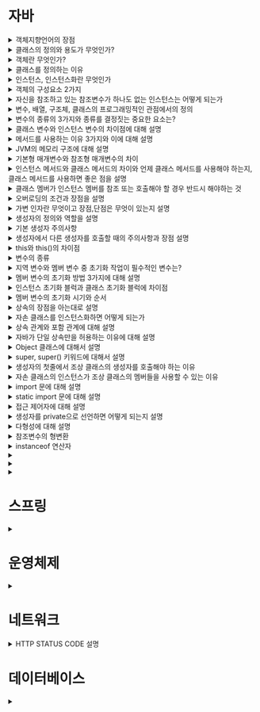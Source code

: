 # 자바

<details>
<summary>
객체지향언어의 장점
</summary>

---

코드의 재사용성이 높으며, 관리가 용이하고(적은 노력으로 쉽게 코드를 변경할 수 있음), 신뢰성이 높은 프로그래밍을 가능하게 한다(캡슐화)

---

</details>

<details>
<summary>
클래스의 정의와 용도가 무엇인가?
</summary>

---

클래스의 정의는 객체를 정의해 놓은 것으로 객체의 설계도 또는 틀이라고도 할 수 있으며, 객체를 생성하는데 사용된다.

---

</details>

<details>
<summary>
객체란 무엇인가?
</summary>

---

프로그래밍에서 객체란 클래스에 정의된 내용대로 **메모리**에 생성된 것을 말한다.

---

</details>


<details>
<summary>
클래스를 정의하는 이유
</summary>

---

한번 정의해 놓으면 매번 객체를 생성할 때마다 어떻게 만들어야할지 고민하지 않아도 된다.(붕어빵 틀, 설계도)

---

</details>

<details>
<summary>
인스턴스, 인스턴스화란 무엇인가
</summary>

----

클래스로 부터 만들어진 객체를 **인스턴스**라고 부르며, 그 과정을 **인스턴스화**라고 부른다.

----

</details>

<details>
<summary>
객체의 구성요소 2가지
</summary>

----

속성과 기능

```java
class Tv{
    boolean power; // 속성
    
    void power(); // 기능
}
```

----

</details>

<details>
<summary>
자신을 참조하고 있는 참조변수가 하나도 없는 인스턴스는 어떻게 되는가
</summary>

----

가비지 컬렉터에 의해서 자동적으로 메모리에서 제거가 된다.

----

</details>

<details>
<summary>
변수, 배열, 구조체, 클래스의 프로그래밍적인 관점에서의 정의 
</summary>

----

1. 변수 : 하나의 데이터를 저장할 수 있는 공간

2. 배열 : 같은 종류의 여러 데이터를 하나의 집합으로 저장할 수 있는 공간

3. 구조체 : 서로 관련된 여러 데이터를 종류에 관계없이 하나의 집합으로 저장할 수 있는 공간

4. 클래스 : 데이터와 함수의 결합(구조체 + 함수)

----

</details>

<details>
<summary>
변수의 종류의 3가지와 종류를 결정짓는 중요한 요소는?
</summary>

---

클래스 변수, 인스턴스 변수, 지역 변수 이렇게 3가지로 분류가 되며 결정짓는 요소는
변수의 선언된 위치이다. 클래스 변수와 인스턴스 변수는 모두 멤버 변수에 속한다.
멤버 변수에 static이 붙었다면 클래스 변수, 그렇지 않다면 인스턴스 변수이다.

```java
class Variables{
    int iv; // 인스턴스 변수 (멤버 변수)
    static int cv; // 클래스 변수 (멤버 변수)
    
    void method(){
        int lv = 0; // 지역변수
    }
}
```

---

</details>

<details>
<summary>
클래스 변수와 인스턴스 변수의 차이점에 대해 설명
</summary>

----

인스턴스 변수는 인스턴스마다 독립적인 공간을 가지므로 인스턴스 마다 고유한 상태를 유지해야하는 속성의 경우 인스턴스 변수로 선언하고
모든 인스턴스가 공통된 값을 유지해야하는 속성의 경우 클래스 변수로 선언해야 한다.

또한 클래스 변수의 경우 인스턴스를 생성하지 않고도 언제라도 바로 사용할 수 있으며 클래스가 메모리에 로딩될 때 생성되어 프로그램이 종료될 때까지 유지되며
public을 붙이는 경우 프로그램 내에서 어디서나 접근할 수 있는 전역변수의 성격을 갖는다.

----

</details>

<details>
<summary>
메서드를 사용하는 이유 3가지와 이에 대해 설명
</summary>

----

높은 재사용성 : 한번 만들어놓은 메서드는 몇 번이고 호출할 수 있으며, 다른 프로그램에서도 사용이 가능하다. ex) JAVA API

중복된 코드의 제거 : 프로그램을 작성하다보면, 작은 태용의 문장들이 여러 곳에 반복해서 나타나곤 하는데, 이런 반복을 줄임으로써 코드의 길이를 줄이고 변경사항이 발생했을 때 수정해야할 코드의 양을 줄여 오류가 발생할 가능성도 함께 줄어든다.

프로그램의 구조화 : 큰 규모의 프로그램에서는 문장을 작업단위로 나눠서 열 개의 메서드에 담아 프로그램의 구조를 단순화 시키는 것이 필수적이다.

----
</details>

<details>
<summary>
JVM의 메모리 구조에 대해 설명
</summary>

응용프로그램이 실행되면, JVM은 시스템으로부터 프로그램을 수행하는데 필요한 메모리를 할당받고
JVM은 메모리를 용도에 따라 3가지 영역으로 나누어 관리한다.
----

### 메서드 영역
프로그램 실행 중 어떤 클래스가 사용되면 해당 클래스의 클래스파일을 읽어서 분석하여 클래스에 대한 정보(클래스 데이터)를 이곳에 저장한다.
### 힙 영역
인스턴스가 생성되는 공간
### 스택 영역
메서드가 작업을 수행하는 동안 지역변수들과 연산의 중간 결과 등을 저장하는데 사용

----
</details>

<details>
<summary>
기본형 매개변수와 참조형 매개변수의 차이
</summary>

----

기본형 매개변수는 값을 읽기만 할 수 있지만 참조형 매개변수는 읽기, 쓰기 모두 가능하다.

````java
class Ex{
    static class Data{
        int x;
    }
    static void ex1(int x){ // 기본형 매개변수
        System.out.print(x);
    }
    static void ex2(Data data){ // 참조형 매개변수
        data.x = 100;
        System.out.println(data.x);
    }
}
````

----
</details>

<details>
<summary>
인스턴스 메서드와 클래스 메서드의 차이와 언제 클래스 메서드를 사용해야 하는지, 클래스 메서드를 사용하면 좋은 점을 설명
</summary>

----

1. 변수와 마찬가지로 static 이 붙으면 클래스 메서드, 아니면 인스턴스 메서드이다.
2. 인스턴스 메서드와 달리 클래스 메서드는 인스턴스를 생성하지 않아도 호출이 가능하다. (그래서 클래스 메서드에서 인스턴스 변수 사용을 금지한다.)

클래스 메서드의 장점은 아래와 같다.

- 성능 면에서 더 좋음

인스턴스 변수와 인스텬스 메서드를 사용하지 않는 메서드의 경우 static 을 붙여서 클래스 메서드로 사용하는 것이 성능 면에서 더 좋다.
인스턴스 메서드의 경우 실행 시 호출 되어야할 메서드를 찾는 과정이 추가적으로 들어가기 때문에 시간이 더 걸리기 때문이다.

----
</details>

<details>
<summary>
클래스 멤버가 인스턴스 멤버를 참조 또는 호출해야 할 경우 반드시 해야하는 것
</summary>

----

앞서 인스턴스를 생성해야 한다.

````java
class Ex{
    int num = 1;
    static int num2 = new Ex().num + 1; 
    
    static void staticMathod(){
        System.out.println(new Ex().num);
    }
}
````

----
</details>

<details>
<summary>
오버로딩의 조건과 장점을 설명
</summary>

----

조건
1. 같은 메서드 이름을 가져야 한다.
2. 매개변수의 개수 또는 타입이 달라야 한다.

장점

메서드의 **이름을 절약**할 수 있으며 **같은 기능을 하는 메서드**들을 **하나의 이름**으로 정의하여 기억하기도 쉽고 **기능을 예측**하기도 쉽다.

----
</details>

<details>
<summary>
가변 인자란 무엇이고 장점,단점은 무엇이 있는지 설명
</summary>

----

매개변수의 개수를 동적으로 지정해 줄 수 있는 기능을 말하며 매개변수의 개수를 다르게 해서 여러 개의 메서드를 작성할 때 하나로 대체할 수 있기에 편리하다.

하지만 가변인자는 내부적으로 배열로 이루저여 있기 떄문에 호출할 때마다 배열이 생기기 때문에 비효율에 주의하며 꼭 필요할 때 사용해야 하며, 가변인자를
포함한 메서드의 경우 오버로딩하면, 구별되지 못하는 경우가 발생하기에 주의해야 한다.

----
</details>

<details>
<summary>
생성자의 정의와 역할을 설명
</summary>

----

인스턴스가 생성될 때 호출되는 인스턴스 초기화 메서드로써

- 인스턴스 변수의 초기화 작업
- 인스턴스 생성 시에 실행되어야 할 작업

을 위해 사용된다.

----
</details>

<details>
<summary>
기본 생성자 주의사항
</summary>

----

생성자가 하나라도 존재하는 경우 생성되지 않는다.

----
</details>

<details>
<summary>
생성자에서 다른 생성자를 호출할 때의 주의사항과 장점 설명
</summary>

----

this() 를 통해 호출해야 하며, 반드시 첫줄에서만 호출이 가능하다.

장점

- 생성자에서 다른 생성자를 호출하는 방식은 코드를 유기적으로 연결하여 더 좋은 코드를 얻을 수 있으며
- 또한 수정이 필요한 경우에도 보다 적은 코드만을 변경해주면 되므로 유지보수가 쉬워진다.

추가적으로 클래스 메소드의 경우 this 키워드를 사용할 수 없다.
> 클래스 메소드의 경우 인스턴스 생성과 관련없이 호출이 가능하기 때문에 호출 시점에 인스턴스가 존재하지 않을 수 있다.


----
</details>

<details>
<summary>
this와 this()의 차이점
</summary>

----

### this
> 인스턴스 자신을 가리키는 참조변수이며 인스턴스의 주소가 저장되어 있다.
> 모든 인스턴스 메서드에 지역변수로 숨겨진 채로 존재한다.
### this()
> 생성자, 같은 클래스의 다른 생성자를 호출할 때 사용된다.

----
</details>


<details>
<summary>
변수의 종류
</summary>

----

멤버 변수(클래스 변수, 인스턴스 변수), 지역변수

----

</details>


<details>
<summary>
지역 변수와 멤버 변수 중 초기화 작업이 필수적인 변수는?
</summary>

----

지역 변수

멤버 변수의 경우 자동으로 자료형에 맞는 기본값으로 초기화가 된다.

----

</details>


<details>
<summary>
멤버 변수의 초기화 방법 3가지에 대해 설명
</summary>

----

멤버 변수의 초기화 방법
- 명시적 초기화
- 초기화 블럭
- 생성자

### 명시적 초기화
: 선언과 동시에 초기화 하는 것을 의미

### 생성자 초기화
: 생성자를 통해 초기화 하는 것을 의미 (인스턴스 변수)

### 초기화 블럭
: 변수의 복잡한(조건문, 반복문, 예외처리문이 들어간..) 초기화에 사용되는 방법이다.

클래스 초기화 블럭은 클래스가 메모리에 로딩 될 때 실행되고, 인스턴스 초기화 블럭의 경우 생성자에 앞서 실행되기 때문에 이를 활용하여 생성자에 공통으로 들어가는 코드를 인스턴스 블럭으로 처리하게 된다면 중복을 제거하여 좋은 코드를 작성할 수 있게 된다.

----

</details>


<details>
<summary>
인스턴스 초기화 블럭과 클래스 초기화 블럭에 차이점
</summary>

----

클래스 초기화 블럭
- 클래스가 메모리에 로딩될 때 한번 실행

인스턴스 초기화 블럭
- 인스턴스가 생성될 때마다 실행

----

</details>


<details>
<summary>
멤버 변수의 초기화 시기와 순서
</summary>

----

### 클래스 변수

- 초기화 시기 : 클래스가 처음 로딩 될 때

클래스 변수의 초기화 순서
> 기본값 -> 명시적 초기화 -> 초기화 블럭

### 인스턴스 변수

- 초기화 시기 : 인스턴스가 생성 될 때 마다

인스턴스 변수의 초기화 순서
> 기본값 -> 명시적 초기화 -> 초기화 블럭 -> 생성자

----

</details>

<details>
<summary>
상속의 장점을 아는대로 설명
</summary>

----

> 코드의 재사용성을 높이고 중복을 제거하여 생산성과 유지보수에 크게 기여한다.

적은 양의 코드로 새로운 클래스를 작성할 수 있으며, 코드를 공통적으로 관리할 수 있기 때문에 코드 추가 및 변경이 매우 용이하다.
이러한 특징으로 인해 코드의 재사용성을 높이고, 중복을 제거하여 생산성과 유지보수에 크게 기여한다.

----
</details>

<details>
<summary>
자손 클래스를 인스턴스화하면 어떻게 되는가
</summary>

----

조상 클래스의 멤버와 자손 클래스의 멤버가 합쳐진 하나의 인스턴스로 생성된다.

----
</details>

<details>
<summary>
상속 관계와 포함 관계에 대해 설명
</summary>

----

둘 다 클래스 간에 관계를 맺어 주고 클래스를 재사용하는 방법이다. 차이는 그 의미에 있다.


상속 관계의 경우
>'A는 B이다.' 라는 의미에 적합하다.

포함 관계의 경우
>'A는 B를 가지고 있다' 라는 의미에 좀 더 적합하다.

----
</details>

<details>
<summary>
자바가 단일 상속만을 허용하는 이유에 대해 설명
</summary>

----

다중상속을 허용하면 여러 클래스로부터 상속받을 수 있기 때문에 복합적인 기능을 갖을 수는 있지만 아래와 같은 단점들이 있다.

- 클래스간의 관계가 매우 복잡해짐
- 서로 다른 클래스로부터 상속 받은 멤버의 이름이 같을 경우 구분할 수 있는 방법이 없음

때문에 클래스간의 관계를 보다 명확히 하고 코드를 더욱 신뢰할 수 있게 만들어주기 위해 단일 상속만을 허용한다.

----
</details>

<details>
<summary>
Object 클래스에 대해서 설명
</summary>

----

상속 계층도에서 가장 최상위에 위치한 클래스이며 컴파일러가 모든 클래스가 Object클래스를 상속받도록 해준다.
즉 모든 클래스에는 extends Object 라는 문구가 생략되어 있다고 봐도 무방하다.

상속 받았기에 모든 클래스는 toString(), equals() 같은 멤버들을 사용할 수 있다.

----
</details>


<details>
<summary>
super, super() 키워드에 대해서 설명
</summary>

----

super
> 자손 클래스에서 조상 클래스로부터 상속받은 멤버를 참조하는데 사용되는 참조변수

super()
> 조상 클래스의 생성자를 호출하는데 사용되는 키워드

둘 다 클래스 메서드에서는 사용할 수 없다.
> 클래스 멤버는 클래스 로딩 시점에 초기화 되는데 인스턴스 멤버는 인스턴스 생성 시점에 초기화된다. 따라서
> 참조 및 초기화 시점에 인스턴스 멤버가 존재하지 않을 수 있기 때문에 사용할 수 없다.

----
</details>


<details>
<summary>
생성자의 첫줄에서 조상 클래스의 생성자를 호출해야 하는 이유
</summary>

----

자손 클래스의 멤버가 조상 클래스의 멤버를 사용할 수 있기 때문에 조상 클래스의 멤버들이 먼저 초기화 되어야 한다.

이것은 최상위 클래스인 Object를 제외한 모든 클래스에 해당하는 말이다.

>만약 초기화 하지 않는다면 컴파일러가 자동으로 super(); 를 추가할 것인데, 만약 조상 클래스에 디폴트 생성자가 존재하지 않는다면 컴파일 오류가 날 것이다.

----
</details>

<details>
<summary>
자손 클래스의 인스턴스가 조상 클래스의 멤버들을 사용할 수 있는 이유
</summary>

----

자손 클래스의 인스턴스를 생성하면 해당 클래스의 멤버와 조상 클래스의 멤버가 합쳐진 하나의 인스턴스가 형성된다.

그렇기 때문에 자손 클래스의 인스턴스가 조상 클래스의 멤버들을 사용할 수 있는 것이다.

주의할 점
> 조상 클래스 멤버의 초기화 작업이 수행되어야 한다. ( 자손 클래스의 초기화 작업에 사용될 수 있음 )

----
</details>

<details>
<summary>
import 문에 대해 설명
</summary>

----

소스 코드를 작성할 때 다른 패키지의 클래스를 사용하려면 **패키지명이 포함된 클래스 이름**을 사용해야 한다.

import 문을 사용하면 이러한 수고를 덜어줄 수 있으며

- import 패키지명.클래스명
- import 패키지명

과 같은 형태로 사용한다.

또한 import 패키지명.* 과 같은 형태로 자주 사용하는 것을 볼 수 있는데 이는 지정된 패키지의 모든 클래스를 패키지명 없이 사용할 수 있으며 실행 시 성능 차이는 없다.

하지만 이와 같이 선언하면 import 하는 패키지의 수가 많을 경우 어느 클래스가 어느 패키지에 속하는지 구별하기 어렵다는 단점을 가지고 있다.

----
</details>

<details>
<summary>
static import 문에 대해 설명
</summary>

----

> static 멤버를 호출할 때 사용

ex)

````java
import static java.lang.Math.*;
import static java.lang.System.out;
class Ex{
    public static void main(String[] args) {
        System.out.println(random()); // Math.random()
        out.println();
    }
}
````

특정 클래스의 static 멤버를 자주 사용할 때 편리하다.

----
</details>

<details>
<summary>
접근 제어자에 대해 설명
</summary>

----

private, default, protected, public 이렇게 4가지가 존재한다.

사용하는 이유는 다음과 같다.
- 클래스 내부에 선언된 데이터를 보호하기 위해 ( 외부에서 함부로 변경 못하도록 )
- 클래스 내에서만 사용되는 멤버들을 감추어 복잡성을 줄이기 위해

우리는 이러한 이유들로 접근 범위를 최소화해야한다.

----
</details>

<details>
<summary>
생성자를 private으로 선언하면 어떻게 되는지 설명
</summary>

----

클래스 내부에서만 인스턴스를 생성할 수 있게된다. 즉 외부에서 생성자를 통해 인스턴스를 생성할 수 없게 된다.

이를 이용하여 public 메서드를 통해서만 인스턴스에 접근할 수 있도록 하여 인스턴스 개수를 제한하는 싱글톤 패턴 등에 사용되기도 한다.

추가적으로 private 생성자를 가진 클래스는 자손 클래스를 둘 수 없다. 따라서 class 앞에 final 을 붙여 명시적으로 상속할 수 없는 클래스 임을 알려주는 것이 좋다.

----
</details>

<details>
<summary>
다형성에 대해 설명
</summary>

----

상속과 함께 객체지향개념의 중요한 특징 중 하나로
> 여러가지 형태를 가질 수 있는 능력을 의미한다.

자바에서는 한 타입의 참조변수로 여러 타입의 객체를 참조할 수 있도록 하여 다형성을 프로그래밍적으로 구현하였고

이를 좀 더 구체적으로 말하자면
> 조상클래스 타입의 참조변수로 자손클래스의 인스턴스를 참조할 수 있도록 한 것이다.

좀 더 자세히 설명하자면 다음과 같다.

LGTV a = new LGTV(); // 당연히 가능
TV b = new LGTV(); // 가능 : 조상클래스 타입 참조변수로 자손클래스의 인스턴스를 참조
LGTV c = new TV(); // 불가능 : c가 사용할 수 있는 멤버 개수가 더 많다.

따라서 다음을 주의해야 한다.
> 참조변수가 사용할 수 있는 멤버의 개수는 인스턴스의 멤버의 개수보다 같거나 적어야한다.
> 즉, 참조변수가 사용할 수 있는 멤버의 개수가 인스턴스의 멤버의 개수보다 많아서는 안된다.

----
</details>

<details>
<summary>
참조변수의 형변환
</summary>

----

참조변수의 형변환은 참조변수의 타입을 변환하는 것을 말한다. 알아두어야 할 것은 다음과 같다.
> 참조변수의 형변환은 인스턴스에 아무런 영향을 미치지 않으며 단지 참조하고 있는 인스턴스에서
> 사용할 수 있는 멤버의 범위를 조절하는 것이다.

참조변수도 형변환이 가능하다. 단, 서로 **상속관계**에 있는 클래스 사이에서만 가능하며
- 자손타입 -> 조상타입 (Up-casting) : 형변환 생략 가능
- 조상타입 -> 자손타입 (Down-casting) : 형변환 생략 불가능

이렇게 두 가지 모두 가능하다.

업캐스팅의 경우 참조변수가 사용할 수 있는 멤버의 개수가 실제 인스턴스가 가지고 있는 멤버의 개수보다
같거나 적을 것이 분명함으로 생략이 가능하지만, 

다운캐스팅의 경우 이를 확신할 수 없으므로 명시적으로 캐스트연산를을 꼭 붙여주어야 한다.

예를 들어 설명하자면 아래와 같다.

TV tv = new TV();
TV lgtv = new LGTV(); // 다형성 활용(사실은 업캐스팅이라 형변환 생략되어 있음)

TV atv = (TV)lgtv; // 업 캐스틩 
LGTV btv = (LGTV)tv; // 다운 캐스팅 : 생략 불가능

----
</details>



<details>
<summary>
instanceof 연산자
</summary>

----

instanceof 연산자는 참조변수가 참조하고 있는 인스턴스의 실제 타입을 알아보기 위해 사용하며 주로 조건문에 사용된다.
instanceof가 true를 반환한다는 것은 참조변수가 해당 타입으로 변환이 가능하다는 것을 뜻한다.

````java
class Test{
    public static void main(String[] args) {
        TV tv = new LGTV();
        if(tv instanceof LGTV){ // (업)캐스팅 가능해?
            // true
        }
        
        tv = new TV();
        if(tv instanceof LGTV){ // (다운)캐스팅 가능해?
            // false
        }
    }
}

````

위의 예제처럼, instanceOf 연산자를 사용하면 참조변수가 해당 타입으로 캐스팅이 가능한지를 조건식으로 판별할 수 있다.

형변환에서 언급했던 것 처럼 a instanceOf A 는 참조변수 'a'로 A의 모든 멤버변수에 접근이 가능한지 여부를 따져보면 판별하기 쉽다.

----
</details>


<details>
<summary>

</summary>

----

----
</details>



<details>
<summary>

</summary>

----

----
</details>



<details>
<summary>

</summary>

----

----
</details>


# 스프링

<details>
<summary>

</summary>

----



----
</details>


# 운영체제

<details>
<summary>

</summary>

----



----
</details>

# 네트워크

<details>
<summary>
HTTP STATUS CODE 설명
</summary>

----

## 100 ( 정보 )

## 200 ( 성공 )

### 200 OK

요청이 성공적으로 되었습니다. 정보는 요청에 따른 응답으로 반환됩니다.

### 201 Created

요청이 성공적이었으며 그 결과로 새로운 리소스가 생성되었습니다.
이 응답은 일반적으로 POST 요청 또는 일부 PUT 요청 이후에 따라옵니다.

### 202 Accepted

요청을 수신하였지만, 그에 응하여 행동할 수 없습니다.
이 응답은 요청 처리에 대한 결과를 이후에 HTTP로 비동기 응답을 보내는 것에 대해서
명확하게 명시하지 않습니다. 

## 300 ( 리다이랙션 )

## 400 ( 클라이언트 오류 )

### 400 Bad Request

이 응답은 **잘못된 문법**으로 인하여 서버가 요청하여 이해할 수 없음을 의미합니다.

### 401 Unauthorized

비록 HTTP 표준에서는 '미승인(unauthorized)'를 명확히 하고 있지만, 
의미상 이 응답은 '비인증(unauthenticated)'를 의미합니다. 
클라이언트는 요청한 응답을 받기 위해서는 반드시 스스로를 인증해야 합니다.

### 403 Forbidden

클라이언트는 콘텐츠에 접근할 권리를 가지고 있지 않습니다. 
예를 들어, 그들은 미승인이어서 서버는 거절을 위한 적절한 응답을 보냅니다. 
401과 다른 점은 서버가 클라이언트가 누구인지 알고 있습니다.

### 404 Not Found

서버는 요청받은 리소스를 찾을 수 없습니다. 브라우저에서는 알려지지 않은 URL을 의미합니다. 
이것은 API에서 종점은 적절하지만 리소스 자체는 존재하지 않음을 의미할 수 있습니다. 
서버들은 인증받지 않은 클라이언트로부터 리소스를 숨기기 위하여 
이 응답을 403 대신에 전송할 수도 있습니다. 
이 응답 코드는 웹에서 반복적으로 발생하기 때문에 가장 유명할지도 모릅니다.

## 500 ( 서버 오류 )

### 500 Internal Server Error

웹 사이트 서버에 문제가 있음을 의미하지만 
서버는 정확한 문제에 대해 더 구체적으로 설명할 수 없습니다.

### 501 Not Implemented

서버가 요청을 이행하는 데 필요한 기능을 지원하지 않음을 나타냅니다.

### 502 Bad Gateway

서버가 게이트웨이로부터 잘못된 응답을 수신했음을 의미합니다. 
인터넷상의 서버가 다른 서버로부터 유효하지 않은 응답을 받은 경우 발생합니다.

### 503 Service Unavailable

서버가 요청을 처리할 준비가 되지 않았습니다.

----
</details>

# 데이터베이스

<details>
<summary>

</summary>

----



----
</details>

